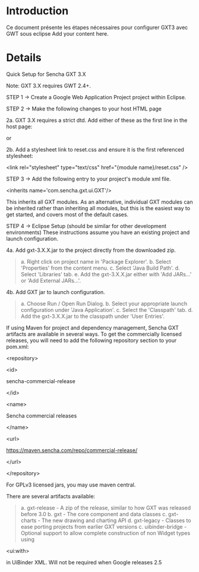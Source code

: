 # Introduction #
Ce document présente les étapes nécessaires pour configurer GXT3 avec GWT
sous eclipse
Add your content here.


# Details #

Quick Setup for Sencha GXT 3.X


Note: GXT 3.X requires GWT 2.4+.

STEP 1 -> Create a Google Web Application Project project within Eclipse.

STEP 2 -> Make the following changes to your host HTML page

2a. GXT 3.X requires a strict dtd. Add either of these as the first line in the host page:

<!DOCTYPE HTML PUBLIC "-//W3C//DTD HTML 4.01//EN" "http://www.w3.org/TR/html4/strict.dtd">

or

<!DOCTYPE html>

2b. Add a stylesheet link to reset.css and ensure it is the first referenced stylesheet:



&lt;link rel="stylesheet" type="text/css" href="{module name}/reset.css" /&gt;



STEP 3 -> Add the following entry to your project's module xml file.



&lt;inherits name='com.sencha.gxt.ui.GXT'/&gt;



This inherits all GXT modules. As an alternative, individual GXT modules can be inherited rather than inheriting all modules,
but this is the easiest way to get started, and covers most of the default cases.

STEP 4 -> Eclipse Setup (should be similar for other development environments)
These instructions assume you have an existing project and launch configuration.

4a. Add gxt-3.X.X.jar to the project directly from the downloaded zip.
> a. Right click on project name in 'Package Explorer'.
> b. Select 'Properties' from the content menu.
> c. Select 'Java Build Path'.
> d. Select 'Libraries' tab.
> e. Add the gxt-3.X.X.jar either with 'Add JARs...' or 'Add External JARs...'.

4b. Add GXT jar to launch configuration.
> a. Choose Run / Open Run Dialog.
> b. Select your appropriate launch configuration under 'Java Application'.
> c. Select the 'Classpath' tab.
> d. Add the gxt-3.X.X.jar to the classpath under 'User Entries'.


If using Maven for project and dependency management, Sencha GXT artifacts are available in several ways. To get the commercially
licensed releases, you will need to add the following repository section to your pom.xml:

> 

&lt;repository&gt;


> > 

&lt;id&gt;

sencha-commercial-release

&lt;/id&gt;


> > 

&lt;name&gt;

Sencha commercial releases

&lt;/name&gt;


> > 

&lt;url&gt;

https://maven.sencha.com/repo/commercial-release/

&lt;/url&gt;



> 

&lt;/repository&gt;



For GPLv3 licensed jars, you may use maven central.

There are several artifacts available:

> a. gxt-release - A zip of the release, similar to how GXT was released before 3.0
> b. gxt - The core component and data classes
> c. gxt-charts - The new drawing and charting API
> d. gxt-legacy - Classes to ease porting projects from earlier GXT versions
> c. uibinder-bridge - Optional support to allow complete construction of non Widget types using 

&lt;ui:with&gt;

 in UiBinder XML. Will not be required when Google releases 2.5